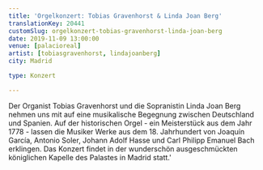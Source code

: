 ```yaml
---
title: 'Orgelkonzert: Tobias Gravenhorst & Linda Joan Berg'
translationKey: 20441
customSlug: orgelkonzert-tobias-gravenhorst-linda-joan-berg
date: 2019-11-09 13:00:00
venue: [palacioreal]
artist: [tobiasgravenhorst, lindajoanberg]
city: Madrid

type: Konzert

---
```

Der Organist Tobias Gravenhorst und die Sopranistin Linda Joan Berg nehmen uns mit auf eine musikalische Begegnung zwischen Deutschland und Spanien. Auf der historischen Orgel - ein Meisterstück aus dem Jahr 1778 - lassen die Musiker Werke aus dem 18. Jahrhundert von Joaquín García, Antonio Soler, Johann Adolf Hasse und Carl Philipp Emanuel Bach erklingen. Das Konzert findet in der wunderschön ausgeschmückten königlichen Kapelle des Palastes in Madrid statt.'
